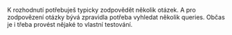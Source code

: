 
K rozhodnutí potřebuješ typicky zodpovědět několik otázek. A pro zodpovězení otázky bývá zpravidla potřeba vyhledat několik queries.
Občas je i třeba provést nějaké to vlastní testování.